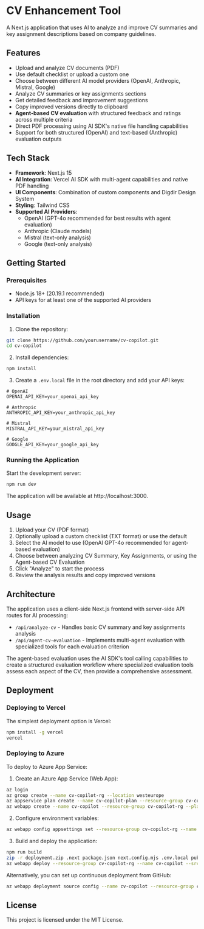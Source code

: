 # CV Enhancement Tool

A Next.js application that uses AI to analyze and improve CV summaries and key assignment descriptions based on company guidelines.

## Features

- Upload and analyze CV documents (PDF)
- Use default checklist or upload a custom one
- Choose between different AI model providers (OpenAI, Anthropic, Mistral, Google)
- Analyze CV summaries or key assignments sections
- Get detailed feedback and improvement suggestions
- Copy improved versions directly to clipboard
- **Agent-based CV evaluation** with structured feedback and ratings across multiple criteria
- Direct PDF processing using AI SDK's native file handling capabilities
- Support for both structured (OpenAI) and text-based (Anthropic) evaluation outputs

## Tech Stack

- **Framework**: Next.js 15
- **AI Integration**: Vercel AI SDK with multi-agent capabilities and native PDF handling
- **UI Components**: Combination of custom components and Digdir Design System
- **Styling**: Tailwind CSS
- **Supported AI Providers**: 
  - OpenAI (GPT-4o recommended for best results with agent evaluation)
  - Anthropic (Claude models)
  - Mistral (text-only analysis)
  - Google (text-only analysis)

## Getting Started

### Prerequisites

- Node.js 18+ (20.19.1 recommended)
- API keys for at least one of the supported AI providers

### Installation

1. Clone the repository:

```bash
git clone https://github.com/yourusername/cv-copilot.git
cd cv-copilot
```

2. Install dependencies:

```bash
npm install
```

3. Create a `.env.local` file in the root directory and add your API keys:

```
# OpenAI
OPENAI_API_KEY=your_openai_api_key

# Anthropic
ANTHROPIC_API_KEY=your_anthropic_api_key

# Mistral
MISTRAL_API_KEY=your_mistral_api_key

# Google
GOOGLE_API_KEY=your_google_api_key
```

### Running the Application

Start the development server:

```bash
npm run dev
```

The application will be available at http://localhost:3000.

## Usage

1. Upload your CV (PDF format)
2. Optionally upload a custom checklist (TXT format) or use the default
3. Select the AI model to use (OpenAI GPT-4o recommended for agent-based evaluation)
4. Choose between analyzing CV Summary, Key Assignments, or using the Agent-based CV Evaluation
5. Click "Analyze" to start the process
6. Review the analysis results and copy improved versions

## Architecture

The application uses a client-side Next.js frontend with server-side API routes for AI processing:

- `/api/analyze-cv` - Handles basic CV summary and key assignments analysis
- `/api/agent-cv-evaluation` - Implements multi-agent evaluation with specialized tools for each evaluation criterion

The agent-based evaluation uses the AI SDK's tool calling capabilities to create a structured evaluation workflow where specialized evaluation tools assess each aspect of the CV, then provide a comprehensive assessment.

## Deployment

### Deploying to Vercel

The simplest deployment option is Vercel:

```bash
npm install -g vercel
vercel
```

### Deploying to Azure

To deploy to Azure App Service:

1. Create an Azure App Service (Web App):

```bash
az login
az group create --name cv-copilot-rg --location westeurope
az appservice plan create --name cv-copilot-plan --resource-group cv-copilot-rg --sku B1
az webapp create --name cv-copilot --resource-group cv-copilot-rg --plan cv-copilot-plan --runtime "NODE:20-lts"
```

2. Configure environment variables:

```bash
az webapp config appsettings set --resource-group cv-copilot-rg --name cv-copilot --settings OPENAI_API_KEY=your_key ANTHROPIC_API_KEY=your_key WEBSITE_NODE_DEFAULT_VERSION=~20
```

3. Build and deploy the application:

```bash
npm run build
zip -r deployment.zip .next package.json next.config.mjs .env.local public
az webapp deploy --resource-group cv-copilot-rg --name cv-copilot --src-path deployment.zip
```

Alternatively, you can set up continuous deployment from GitHub:

```bash
az webapp deployment source config --name cv-copilot --resource-group cv-copilot-rg --repo-url https://github.com/yourusername/cv-copilot --branch main
```

## License

This project is licensed under the MIT License.
